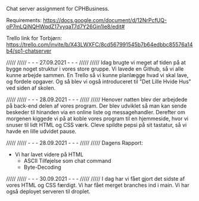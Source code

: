 Chat server assignment for CPHBusiness.

Requirements: https://docs.google.com/document/d/12NrPcfUQ-oP7mLQiNQHWqdZ17vyqaT7d7Y26Gin1le8/edit#

Trello link for Torbjørn: https://trello.com/invite/b/X43LWXFC/8cd567991545b7b64edbbc85576a14b4/sp1-chatserver


///// ///// - - - 27.09.2021 - - - ///// /////
Idag brugte vi meget af tiden på at bygge noget struktur i vores store gruppe.
Vi lavede en Github, så vi alle kunne arbejde sammen.
En Trello så vi kunne planlægge hvad vi skal lave, og fordele opgaver.
Og så blev vi også introduceret til "Det Lille Hvide Hus" ved siden af skolen.

///// ///// - - - 28.09.2021 - - - ///// /////
Henover natten blev der arbejdede på back-end delen af vores program. Der blev udviklet så man kan sende beskeder til hinanden via en online liste og messagehandler.
Derefter om morgenen kiggede vi på at koble vores program til en hjemmeside, hvor vi snuser til lidt HTML og CSS værk.
Cleve spildte pepsi på sit tastatur, så vi havde en lille udvidet pause.

///// ///// - - - 28.09.2021 - - - ///// /////
Dagens Rapport:
- Vi har lavet videre på HTML
	- ASCII Tilføjelse som chat command
	- Byte-Decoding

///// ///// - - - 30.09.2021 - - - ///// /////
I dag har vi fået gjort det sidste af vores HTML og CSS færdigt.
Vi har fået merget branches ind i main.
Vi har også deployet serveren til droplet.
